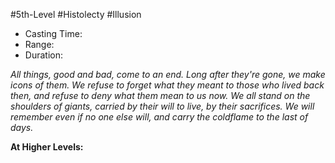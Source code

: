 #5th-Level #Histolecty #Illusion

 
- Casting Time:
- Range:
- Duration:  

_All things, good and bad, come to an end. Long after they're gone, we make icons of them. We refuse to forget what they meant to those who lived back then, and refuse to deny what them mean to us now. We all stand on the shoulders of giants, carried by their will to live, by their sacrifices. We will remember even if no one else will, and carry the coldflame to the last of days._
 
**At Higher Levels:** <disc>